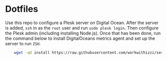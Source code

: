 
# Dotfiles

Use this repo to configure a Plesk server on Digital Ocean.
After the server is added, `ssh` in as the `root` user and run `sudo plesk login`. Then configure the Plesk admin (including installing Node.js).
Once that has been done, run the command below to install DigitalOceans metrics agent and set up the server to run `ZSH`.

```bash
	wget -qO install https://raw.githubusercontent.com/workwithizzi/server-dotfiles/master/plesk-server/install && sudo bash install
```